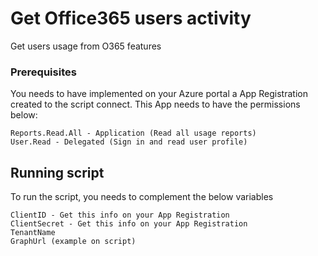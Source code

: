 # Get Office365 users activity
Get users usage from O365 features

### Prerequisites

You needs to have implemented on your Azure portal a App Registration created to the script connect.
This App needs to have the permissions below:

```
Reports.Read.All - Application (Read all usage reports)
User.Read - Delegated (Sign in and read user profile)
```

## Running script

To run the script, you needs to complement the below variables

```
ClientID - Get this info on your App Registration
ClientSecret - Get this info on your App Registration
TenantName
GraphUrl (example on script)
```
